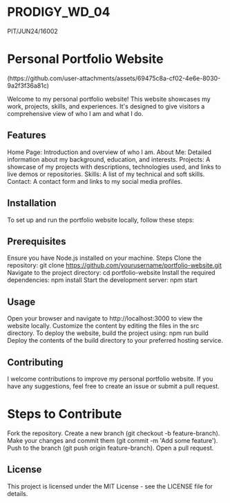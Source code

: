 # PRODIGY_WD_04
PIT/JUN24/16002
<h1>Personal Portfolio Website</h1>
(https://github.com/user-attachments/assets/69475c8a-cf02-4e6e-8030-9a2f3f36a81c)


Welcome to my personal portfolio website! This website showcases my work, projects, skills, and experiences. It's designed to give visitors a comprehensive view of who I am and what I do.

## Features
Home Page: Introduction and overview of who I am.
About Me: Detailed information about my background, education, and interests.
Projects: A showcase of my projects with descriptions, technologies used, and links to live demos or repositories.
Skills: A list of my technical and soft skills.
Contact: A contact form and links to my social media profiles.
## Installation
To set up and run the portfolio website locally, follow these steps:

## Prerequisites
Ensure you have Node.js installed on your machine.
Steps
Clone the repository:
git clone https://github.com/yourusername/portfolio-website.git
Navigate to the project directory:
cd portfolio-website
Install the required dependencies:
npm install
Start the development server:
npm start
## Usage
Open your browser and navigate to http://localhost:3000 to view the website locally.
Customize the content by editing the files in the src directory.
To deploy the website, build the project using:
npm run build
Deploy the contents of the build directory to your preferred hosting service.
## Contributing
I welcome contributions to improve my personal portfolio website. If you have any suggestions, feel free to create an issue or submit a pull request.

# Steps to Contribute
Fork the repository.
Create a new branch (git checkout -b feature-branch).
Make your changes and commit them (git commit -m 'Add some feature').
Push to the branch (git push origin feature-branch).
Open a pull request.
## License
This project is licensed under the MIT License - see the LICENSE file for details.

